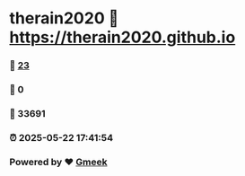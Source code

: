 # therain2020 :link: https://therain2020.github.io 
### :page_facing_up: [23](https://therain2020.github.io/tag.html) 
### :speech_balloon: 0 
### :hibiscus: 33691 
### :alarm_clock: 2025-05-22 17:41:54 
### Powered by :heart: [Gmeek](https://github.com/Meekdai/Gmeek)
